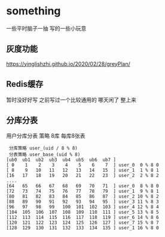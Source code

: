 # something
一些平时脑子一抽 写的一些小玩意 

## 灰度功能

https://yinglishzhi.github.io/2020/02/28/greyPlan/

## Redis缓存

暂时没好好写 之前写过一个比较通用的 哪天闲了 整上来


## 分库分表
用户分库分表 策略 8库 每库8张表


```
 分库策略 user_(uid / 8 % 8)
 分表策略 user_base_(uid % 8)
[ub0  ub1  ub2  ub3  ub4  ub5  ub6  ub7 ]                                          
[ 0    1    2    3    4    5    6    7  ] user_0  0 % 8 0
[ 8    9   10   11   12   13   14   15  ] user_1  1 % 8 1
[16   17   18   19   20   21   22   23  ] user_2  2 % 8 2
....
[64   65   66   67   68   69   70   71  ] user_0  8 % 8 0
[72   73   74   75   76   77   78   79  ] user_1  9 % 8 1
[80   81   82   83   84   85   86   87  ] user_2 10 % 8 2
[88   89   90   91   92   93   94   95  ] user_3 11 % 8 3
[96   97   98   99   100  101  102  103 ] user_4 12 % 8 4
[104  105  106  107  108  109  110  111 ] user_5 13 % 8 5
[112  113  114  115  116  117  118  119 ] user_6 14 % 8 6
[120  121  122  123  124  125  126  127 ] user_7 15 % 8 7
[128  129  130  131  132  133  134  135 ] user_1 16 % 8 0

```